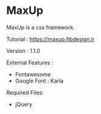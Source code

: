 # MaxUp
MaxUp is a css framework.

Tutorial : https://maxup.fibdesign.ir

Version : 1.1.0

External Features : 
- Fontawesome
- Google Font : Karla

Required Files:
- jQuery